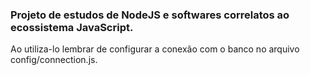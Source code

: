 ### Projeto de estudos de NodeJS e softwares correlatos ao ecossistema JavaScript.

Ao utiliza-lo lembrar de configurar a conexão com o banco no arquivo config/connection.js.
